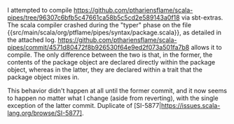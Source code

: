 I attempted to compile https://github.com/pthariensflame/scala-pipes/tree/96307c6bfb5c47661ca58b5c5cd2e589143a0f18 via sbt-extras.  The scala compiler crashed during the "typer" phase on the file {{src/main/scala/org/ptflame/pipes/syntax/package.scala}}, as detailed in the attached log.  https://github.com/pthariensflame/scala-pipes/commit/4571d80472f8b926530f64e9ed2f073a501fa7b8 allows it to compile.  The only difference between the two is that, in the former, the contents of the package object are declared directly within the package object, whereas in the latter, they are declared within a trait that the package object mixes in.

This behavior didn't happen at all until the former commit, and it now seems to happen no matter what I change (aside from reverting), with the single exception of the latter commit.
Duplicate of [SI-5877|https://issues.scala-lang.org/browse/SI-5877].
